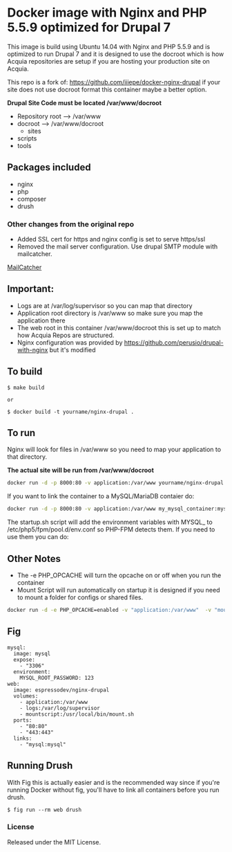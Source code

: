 # Docker image with Nginx and PHP 5.5.9 optimized for Drupal 7
This image is build using Ubuntu 14.04 with Nginx and PHP 5.5.9 and is optimized to run Drupal 7 and it is 
designed to use the docroot which is how Acquia repositories are setup if you are hosting your production site
on Acquia.

This repo is a fork of: https://github.com/iiiepe/docker-nginx-drupal if your site does not use docroot format
this container maybe a better option.


**Drupal Site Code must be located /var/www/docroot**

- Repository root --> /var/www
 - docroot --> /var/www/docroot
   - sites
 - scripts
 - tools
 
## Packages included
- nginx
- php
- composer
- drush

### Other changes from the original repo
* Added SSL cert for https and nginx config is set to serve https/ssl
* Removed the mail server configuration. Use drupal SMTP module with mailcatcher.

[MailCatcher](https://hub.docker.com/r/zolweb/docker-mailcatcher/~/dockerfile/)

## Important:

- Logs are at /var/log/supervisor so you can map that directory
- Application root directory is /var/www so make sure you map the application there
- The web root in this container /var/www/docroot this is set up to match how Acquia Repos are structured.
- Nginx configuration was provided by https://github.com/perusio/drupal-with-nginx but it's modified

## To build

    $ make build

    or

    $ docker build -t yourname/nginx-drupal .


## To run
Nginx will look for files in /var/www so you need to map your application to that directory.

**The actual site will be run from /var/www/docroot** 

```bash
docker run -d -p 8000:80 -v application:/var/www yourname/nginx-drupal
```

If you want to link the container to a MySQL/MariaDB contaier do:

```bash
docker run -d -p 8000:80 -v application:/var/www my_mysql_container:mysql yourname/nginx-drupal
```

The startup.sh script will add the environment variables with MYSQL_ to /etc/php5/fpm/pool.d/env.conf so PHP-FPM detects them. If you need to use them you can do:
<?php getenv("SOME_ENV_VARIABLE_THAT_HAS_MYSQL_IN_THE_NAME"); ?>

## Other Notes
- The -e PHP_OPCACHE will turn the opcache on or off when you run the container
- Mount Script will run automatically on startup it is designed if you need to mount a folder for configs or shared files.

```bash
docker run -d -e PHP_OPCACHE=enabled -v "application:/var/www"  -v "mountscript.sh:/usr/local/bin/mount.sh"  espressodev/nginx-drupal:latest
```

## Fig

    mysql:
      image: mysql
      expose:
        - "3306"
      environment:
        MYSQL_ROOT_PASSWORD: 123
    web:
      image: espressodev/nginx-drupal
      volumes:
        - application:/var/www
        - logs:/var/log/supervisor
        - mountscript:/usr/local/bin/mount.sh
      ports:
        - "80:80"
        - "443:443"
      links:
        - "mysql:mysql"

## Running Drush
With Fig this is actually easier and is the recommended way since if you're running Docker without fig, you'll have to link all containers before you run drush.

    $ fig run --rm web drush

### License
Released under the MIT License.